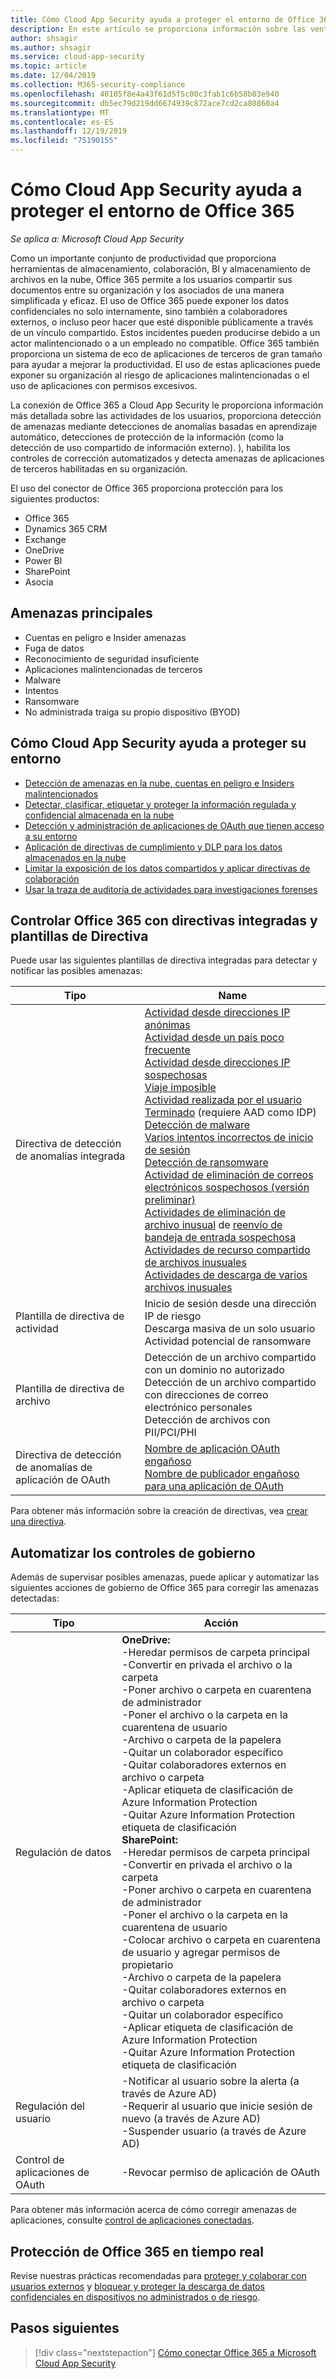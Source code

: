 ```yaml
---
title: Cómo Cloud App Security ayuda a proteger el entorno de Office 365
description: En este artículo se proporciona información sobre las ventajas de conectar la aplicación Office 365 a Cloud App Security mediante el conector de API para la visibilidad y el control del uso.
author: shsagir
ms.author: shsagir
ms.service: cloud-app-security
ms.topic: article
ms.date: 12/04/2019
ms.collection: M365-security-compliance
ms.openlocfilehash: 40105f8e4a43f61d5f5c00c3fab1c6b58b03e940
ms.sourcegitcommit: db5ec79d219dd6674939c872ace7cd2ca80860a4
ms.translationtype: MT
ms.contentlocale: es-ES
ms.lasthandoff: 12/19/2019
ms.locfileid: "75190155"
---
```

# <a name="how-cloud-app-security-helps-protect-your-office-365-environment"></a>Cómo Cloud App Security ayuda a proteger el entorno de Office 365

*Se aplica a: Microsoft Cloud App Security*

Como un importante conjunto de productividad que proporciona herramientas de almacenamiento, colaboración, BI y almacenamiento de archivos en la nube, Office 365 permite a los usuarios compartir sus documentos entre su organización y los asociados de una manera simplificada y eficaz. El uso de Office 365 puede exponer los datos confidenciales no solo internamente, sino también a colaboradores externos, o incluso peor hacer que esté disponible públicamente a través de un vínculo compartido. Estos incidentes pueden producirse debido a un actor malintencionado o a un empleado no compatible. Office 365 también proporciona un sistema de eco de aplicaciones de terceros de gran tamaño para ayudar a mejorar la productividad. El uso de estas aplicaciones puede exponer su organización al riesgo de aplicaciones malintencionadas o el uso de aplicaciones con permisos excesivos.

La conexión de Office 365 a Cloud App Security le proporciona información más detallada sobre las actividades de los usuarios, proporciona detección de amenazas mediante detecciones de anomalías basadas en aprendizaje automático, detecciones de protección de la información (como la detección de uso compartido de información externo). ), habilita los controles de corrección automatizados y detecta amenazas de aplicaciones de terceros habilitadas en su organización.

El uso del conector de Office 365 proporciona protección para los siguientes productos:

- Office 365
- Dynamics 365 CRM
- Exchange
- OneDrive
- Power BI
- SharePoint
- Asocia

## <a name="main-threats"></a>Amenazas principales

- Cuentas en peligro e Insider amenazas
- Fuga de datos
- Reconocimiento de seguridad insuficiente
- Aplicaciones malintencionadas de terceros
- Malware
- Intentos
- Ransomware
- No administrada traiga su propio dispositivo (BYOD)

## <a name="how-cloud-app-security-helps-to-protect-your-environment"></a>Cómo Cloud App Security ayuda a proteger su entorno

- [Detección de amenazas en la nube, cuentas en peligro e Insiders malintencionados](best-practices.md#detect-cloud-threats-compromised-accounts-malicious-insiders-and-ransomware)
- [Detectar, clasificar, etiquetar y proteger la información regulada y confidencial almacenada en la nube](best-practices.md#discover-classify-label-and-protect-regulated-and-sensitive-data-stored-in-the-cloud)
- [Detección y administración de aplicaciones de OAuth que tienen acceso a su entorno](manage-app-permissions.md)
- [Aplicación de directivas de cumplimiento y DLP para los datos almacenados en la nube](best-practices.md#enforce-dlp-and-compliance-policies-for-data-stored-in-the-cloud)
- [Limitar la exposición de los datos compartidos y aplicar directivas de colaboración](best-practices.md#limit-exposure-of-shared-data-and-enforce-collaboration-policies)
- [Usar la traza de auditoría de actividades para investigaciones forenses](best-practices.md#use-the-audit-trail-of-activities-for-forensic-investigations)

## <a name="control-office-365-with-built-in-policies-and-policy-templates"></a>Controlar Office 365 con directivas integradas y plantillas de Directiva

Puede usar las siguientes plantillas de directiva integradas para detectar y notificar las posibles amenazas:

| Tipo | Name |
| ---- | ---- |
| Directiva de detección de anomalías integrada | [Actividad desde direcciones IP anónimas](anomaly-detection-policy.md#activity-from-anonymous-ip-addresses)<br />[Actividad desde un país poco frecuente](anomaly-detection-policy.md#activity-from-infrequent-country)<br />[Actividad desde direcciones IP sospechosas](anomaly-detection-policy.md#activity-from-suspicious-ip-addresses)<br />[Viaje imposible](anomaly-detection-policy.md#impossible-travel)<br />[Actividad realizada por el usuario Terminado](anomaly-detection-policy.md#activity-performed-by-terminated-user) (requiere AAD como IDP)<br />[Detección de malware](anomaly-detection-policy.md#malware-detection)<br />[Varios intentos incorrectos de inicio de sesión](anomaly-detection-policy.md#multiple-failed-login-attempts)<br />[Detección de ransomware](anomaly-detection-policy.md#ransomware-activity)<br />[Actividad de eliminación de correos electrónicos sospechosos (versión preliminar)](anomaly-detection-policy.md#suspicious-email-deletion-activity-preview)<br />[Actividades de eliminación de archivo inusual](anomaly-detection-policy.md#unusual-activities-by-user) de [reenvío de bandeja de entrada sospechosa](anomaly-detection-policy.md#suspicious-inbox-forwarding)<br />[Actividades de recurso compartido de archivos inusuales](anomaly-detection-policy.md#unusual-activities-by-user)<br />[Actividades de descarga de varios archivos inusuales](anomaly-detection-policy.md#unusual-activities-by-user) |
| Plantilla de directiva de actividad | Inicio de sesión desde una dirección IP de riesgo<br />Descarga masiva de un solo usuario<br />Actividad potencial de ransomware |
| Plantilla de directiva de archivo | Detección de un archivo compartido con un dominio no autorizado<br />Detección de un archivo compartido con direcciones de correo electrónico personales<br />Detección de archivos con PII/PCI/PHI |
| Directiva de detección de anomalías de aplicación de OAuth | [Nombre de aplicación OAuth engañoso](app-permission-policy.md#oauth-app-anomaly-detection-policies)<br />[Nombre de publicador engañoso para una aplicación de OAuth](app-permission-policy.md#oauth-app-anomaly-detection-policies) |

Para obtener más información sobre la creación de directivas, vea [crear una directiva](control-cloud-apps-with-policies.md#create-a-policy).

## <a name="automate-governance-controls"></a>Automatizar los controles de gobierno

Además de supervisar posibles amenazas, puede aplicar y automatizar las siguientes acciones de gobierno de Office 365 para corregir las amenazas detectadas:

| Tipo | Acción |
| ---- | ---- |
| Regulación de datos | **OneDrive:**<br /> -Heredar permisos de carpeta principal<br /> -Convertir en privada el archivo o la carpeta<br /> -Poner archivo o carpeta en cuarentena de administrador<br /> -Poner el archivo o la carpeta en la cuarentena de usuario<br /> -Archivo o carpeta de la papelera<br /> -Quitar un colaborador específico<br /> -Quitar colaboradores externos en archivo o carpeta<br /> -Aplicar etiqueta de clasificación de Azure Information Protection<br /> -Quitar Azure Information Protection etiqueta de clasificación<br /> **SharePoint:**<br /> -Heredar permisos de carpeta principal<br /> -Convertir en privada el archivo o la carpeta<br /> -Poner archivo o carpeta en cuarentena de administrador<br /> -Poner el archivo o la carpeta en la cuarentena de usuario<br /> -Colocar archivo o carpeta en cuarentena de usuario y agregar permisos de propietario<br /> -Archivo o carpeta de la papelera<br /> -Quitar colaboradores externos en archivo o carpeta<br /> -Quitar un colaborador específico<br /> -Aplicar etiqueta de clasificación de Azure Information Protection<br /> -Quitar Azure Information Protection etiqueta de clasificación |
| Regulación del usuario | -Notificar al usuario sobre la alerta (a través de Azure AD)<br /> -Requerir al usuario que inicie sesión de nuevo (a través de Azure AD)<br /> -Suspender usuario (a través de Azure AD) |
| Control de aplicaciones de OAuth | -Revocar permiso de aplicación de OAuth |

Para obtener más información acerca de cómo corregir amenazas de aplicaciones, consulte [control de aplicaciones conectadas](governance-actions.md).

## <a name="protect-office-365-in-real-time"></a>Protección de Office 365 en tiempo real

Revise nuestras prácticas recomendadas para [proteger y colaborar con usuarios externos](best-practices.md#secure-collaboration-with-external-users-by-enforcing-real-time-session-controls) y [bloquear y proteger la descarga de datos confidenciales en dispositivos no administrados o de riesgo](best-practices.md#block-and-protect-download-of-sensitive-data-to-unmanaged-or-risky-devices).

## <a name="next-steps"></a>Pasos siguientes

> [!div class="nextstepaction"]
> [Cómo conectar Office 365 a Microsoft Cloud App Security](connect-office-365-to-microsoft-cloud-app-security.md)
